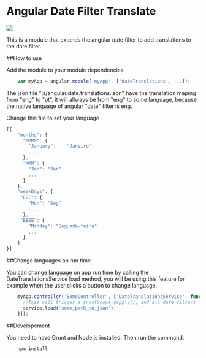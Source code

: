 # Angular Date Filter Translate 

<p><a href="https://travis-ci.org/eralha/angular-date-translations" target="_blank"><img src="https://travis-ci.org/eralha/angular-date-translations.svg?branch=master" /></a></p>

<p>This is a module that extends the angular date filter to add translations to the date filter.</p>

##How to use

<p>Add the module to your module dependencies</p>

```javascript
	var myApp = angular.module('myApp', ['dateTranslations', ...]);
```

<p>The json file "js/angular.date.translations.json" have the translation maping from "eng" to "pt", it will allways be from "eng" to some language, because the native language of angular "date" filter is eng.</p>

<p>Change this file to set your language</p>

```javascript
[{
	"months": {
	  "MMMM": {
	    "January":    "Janeiro"
	    ...
	  },
	  "MMM": {
	    "Jan": "Jan"
	    ...
	  }
	},
	"weekDays": {
	 "EEE": {
	    "Mon": "Seg"
	    ...
	  },
	 "EEEE": {
	    "Monday": "Segunda-feira"
	    ...
	  }
	}
}]
```

##Change languages on run time

<p>You can change language on app run time by calling the DateTranslationsService load method, you will be using this feature for example when the user clicks a button to change language.</p>

```javascript
	myApp.controller('SomeController', ['DateTranslationsService', function(service) {
	  //This will trigger a $rootScope.$apply(), and all date filters will be updated
	  service.load('some_path_to_json');
	}]);
```

##Developement

<p>You need to have Grunt and Node.js installed. Then run the command:</p>

```command
	npm install
```
